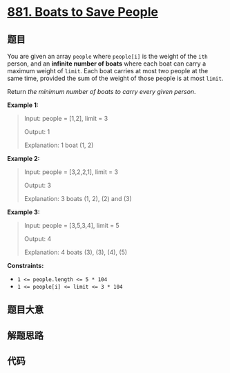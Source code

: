 # [881. Boats to Save People](https://leetcode.com/problems/boats-to-save-people/)

## 题目

You are given an array `people` where `people[i]` is the weight of the `ith`
person, and an **infinite number of boats** where each boat can carry a
maximum weight of `limit`. Each boat carries at most two people at the same
time, provided the sum of the weight of those people is at most `limit`.

Return _the minimum number of boats to carry every given person_.



**Example 1:**

> Input: people = [1,2], limit = 3
> 
> Output: 1
> 
> Explanation: 1 boat (1, 2)

**Example 2:**

> Input: people = [3,2,2,1], limit = 3
> 
> Output: 3
> 
> Explanation: 3 boats (1, 2), (2) and (3)

**Example 3:**

> Input: people = [3,5,3,4], limit = 5
> 
> Output: 4
> 
> Explanation: 4 boats (3), (3), (4), (5)

**Constraints:**

  * `1 <= people.length <= 5 * 104`
  * `1 <= people[i] <= limit <= 3 * 104`


## 题目大意

## 解题思路

## 代码

```javascript

```


